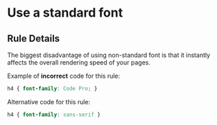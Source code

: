 # Use a standard font

## Rule Details

The biggest disadvantage of using non-standard font is that it instantly affects the overall rendering speed of your pages.

Example of **incorrect** code for this rule:

```css
h4 { font-family: Code Pro; }
```

Alternative code for this rule:

```css
h4 { font-family: sans-serif }
```

